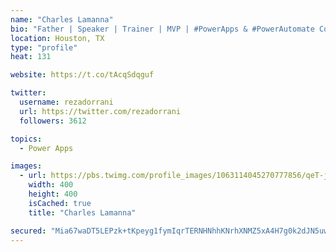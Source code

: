 ```yaml
---
name: "Charles Lamanna"
bio: "Father | Speaker | Trainer | MVP | #PowerApps & #PowerAutomate Community Super User | YouTuber Right-pointing triangle http://youtube.com/c/rezadorrani | Learn - Share - Clockwise rightwards and leftwards open circle arrows"
location: Houston, TX
type: "profile"
heat: 131

website: https://t.co/tAcqSdqguf

twitter:
  username: rezadorrani
  url: https://twitter.com/rezadorrani
  followers: 3612

topics:
  - Power Apps

images:
  - url: https://pbs.twimg.com/profile_images/1063114045270777856/qeT-jpWr_400x400.jpg
    width: 400
    height: 400
    isCached: true
    title: "Charles Lamanna"

secured: "Mia67waDT5LEPzk+tKpeyg1fymIqrTERNHNhhKNrhXNMZ5xA4H7g0k2dJN5uwgQold2dIA1GpFCzN/e2ZIG2VIPjiVys9hlC02HNFlIQgS0yV490j1r9SrdfHveQ5YjwEA5krzfbFZzx7kcDw8rk+7oXW6KoWLn2rLU53tHwVshOR1Rt886RwDOwFSzBX0PL85crxdRVJy1BC6iHY5ISB2oELBKvzzCcFejwBBKSW8vGyjdYF1dekMShzEQTE1AAyHtG7OrT738fk0MCe+w6DUGfSEMY0Zv0wgUe4KHUaIN7a7T1Of/ONFQSGAthP+KIyDPUkCmJgsG19CXB8XuuA6wK6C1TdWGM68bSRGZyJbuqyOya7FKR+GOxVgnWfGhcCv3/Esg3eG1Midq57H4a9R7rFW+JRXdw8KFsbGmfRcM=;iJ8AdRA4LArirXqmgtS5TQ=="
---
```


